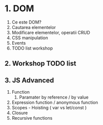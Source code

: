 
# 1. DOM 
1. Ce este DOM?
2. Cautarea elementelor
3. Modificare elementelor, operatii CRUD
4. CSS manipulation
5. Events
6. TODO list workshop
## 2. Workshop TODO list


## 3. JS Advanced

1. Function
    1. Paramater by reference / by value
2. Expression function / anonymous function
2. Scopes - Hoisting ( var vs let/const )
3. Closure
4. Recursive functions